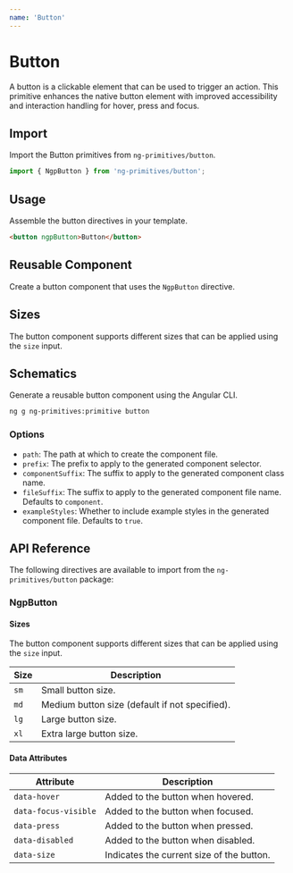 ```yaml
---
name: 'Button'
---
```


# Button

A button is a clickable element that can be used to trigger an action. This primitive enhances the native button element with improved accessibility and interaction handling for hover, press and focus.

<docs-example name="button"></docs-example>

## Import

Import the Button primitives from `ng-primitives/button`.

```ts
import { NgpButton } from 'ng-primitives/button';
```

## Usage

Assemble the button directives in your template.

```html
<button ngpButton>Button</button>
```

## Reusable Component

Create a button component that uses the `NgpButton` directive.

<docs-snippet name="button"></docs-snippet>

## Sizes

The button component supports different sizes that can be applied using the `size` input.

<docs-example name="button-sizes"></docs-example>

## Schematics

Generate a reusable button component using the Angular CLI.

```bash npm
ng g ng-primitives:primitive button
```

### Options

- `path`: The path at which to create the component file.
- `prefix`: The prefix to apply to the generated component selector.
- `componentSuffix`: The suffix to apply to the generated component class name.
- `fileSuffix`: The suffix to apply to the generated component file name. Defaults to `component`.
- `exampleStyles`: Whether to include example styles in the generated component file. Defaults to `true`.

## API Reference

The following directives are available to import from the `ng-primitives/button` package:

### NgpButton

<api-docs name="NgpButton"></api-docs>

#### Sizes

The button component supports different sizes that can be applied using the `size` input.

| Size | Description                                    |
| ---- | ---------------------------------------------- |
| `sm` | Small button size.                             |
| `md` | Medium button size (default if not specified). |
| `lg` | Large button size.                             |
| `xl` | Extra large button size.                       |

#### Data Attributes

| Attribute            | Description                               |
| -------------------- | ----------------------------------------- |
| `data-hover`         | Added to the button when hovered.         |
| `data-focus-visible` | Added to the button when focused.         |
| `data-press`         | Added to the button when pressed.         |
| `data-disabled`      | Added to the button when disabled.        |
| `data-size`          | Indicates the current size of the button. |

